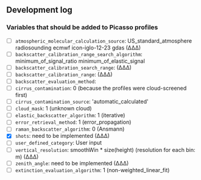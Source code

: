 ## Development log

### Variables that should be added to Picasso profiles

- [ ] `atmospheric_molecular_calculation_source`: US_standard_atmosphere radiosounding ecmwf icon-iglo-12-23 gdas (∆∆∆)
- [ ] `backscatter_calibration_range_search_algorithm`: minimum_of_signal_ratio minimum_of_elastic_signal
- [ ] `backscatter_calibration_search_range`: (∆∆∆)
- [ ] `backscatter_calibration_range`: (∆∆∆)
- [ ] `backscatter_evaluation_method`:
- [ ] `cirrus_contamination`: 0 (because the profiles were cloud-screened first)
- [ ] `cirrus_contamination_source`: 'automatic_calculated'
- [ ] `cloud_mask`: 1 (unknown cloud)
- [ ] `elastic_backscatter_algorithm`: 1 (iterative)
- [ ] `error_retrieval_method`: 1 (error_propagation)
- [ ] `raman_backscatter_algorithm`: 0 (Ansmann)
- [x] `shots`: need to be implemented (∆∆∆)
- [ ] `user_defined_category`: User input
- [ ] `vertical_resolution`: smoothWin * size(height) (resolution for each bin: m) (∆∆∆)
- [ ] `zenith_angle`: need to be implemented (∆∆∆)
- [ ] `extinction_evaluation_algorithm`: 1 (non-weighted_linear_fit)